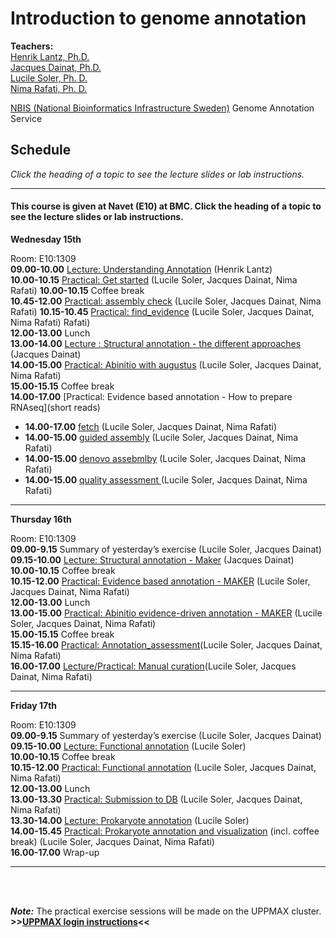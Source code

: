 # Introduction to genome annotation

**Teachers:**  
[Henrik Lantz, Ph.D.](https://nbis.se/about/staff/henrik-lantz/)  
[Jacques Dainat, Ph.D.](http://nbis.se/about/staff/jacques-dainat/)  
[Lucile Soler, Ph. D.](http://nbis.se/about/staff/lucile-soler/)  
[Nima Rafati, Ph. D.]()  

[NBIS (National Bioinformatics Infrastructure Sweden)](https://nbis.se)
Genome Annotation Service   
  

## Schedule

*Click the heading of a topic to see the lecture slides or lab instructions.*

<hr>

#### This course is given at Navet (E10) at BMC. Click the heading of a topic to see the lecture slides or lab instructions.

**Wednesday 15th** 

Room: E10:1309  
**09.00-10.00** [Lecture: Understanding Annotation](lectures/) (Henrik Lantz)  
**10.00-10.15** [Practical: Get started](labs/get_started) (Lucile Soler, Jacques Dainat, Nima Rafati)
**10.00-10.15** Coffee break  
**10.45-12.00** [Practical: assembly check](labs/assembly_check) (Lucile Soler, Jacques Dainat, Nima Rafati)
**10.15-10.45** [Practical: find_evidence](labs/find_all_evidence) (Lucile Soler, Jacques Dainat, Nima Rafati)
Rafati)  
**12.00-13.00** Lunch  
**13.00-14.00** [Lecture : Structural annotation - the different approaches](lectures/)  (Jacques Dainat)  
**14.00-15.00** [Practical: Abinitio with augustus](labs/augustus) (Lucile Soler, Jacques Dainat, Nima Rafati)  
**15.00-15.15** Coffee break  
**14.00-17.00** [Practical: Evidence based annotation - How to prepare RNAseq](short reads)  
   *   **14.00-17.00** [fetch](labs/rnaseq_fetch) (Lucile Soler, Jacques Dainat, Nima Rafati)  
   *   **14.00-15.00** [guided assembly](labs/rnaseq_guided_assembly) (Lucile Soler, Jacques Dainat, Nima Rafati)  
   *   **14.00-15.00** [denovo assebmlby](labs/rnaseq_denovo_assembly) (Lucile Soler, Jacques Dainat, Nima Rafati)  
   *   **14.00-15.00** [quality assessment ](labs/rnaseq_assembly_assessment) (Lucile Soler, Jacques Dainat, Nima Rafati)  
<hr>

**Thursday 16th**  

Room: E10:1309  
**09.00-9.15** Summary of yesterday’s exercise (Lucile Soler, Jacques Dainat)  
**09.15-10.00** [Lecture: Structural annotation - Maker](slides/) (Jacques Dainat)  
**10.00-10.15** Coffee break  
**10.15-12.00** [Practical: Evidence based annotation - MAKER](labs/maker_umbrella) (Lucile Soler, Jacques Dainat, Nima Rafati)  
**12.00-13.00** Lunch   
**13.00-15.00** [Practical: Abinitio evidence-driven annotation - MAKER](labs/maker_umbrella) (Lucile Soler, Jacques Dainat, Nima Rafati)  
**15.00-15.15** Coffee break  
**15.15-16.00** [Practical: Annotation_assessment](labs/annotation_assessment)(Lucile Soler, Jacques Dainat, Nima Rafati)  
**16.00-17.00** [Lecture/Practical: Manual curation](labs/manual_curation)(Lucile Soler, Jacques Dainat, Nima Rafati)  

<hr>

**Friday 17th**  

Room: E10:1309  
**09.00-9.15** Summary of yesterday’s exercise (Lucile Soler, Jacques Dainat)  
**09.15-10.00** [Lecture: Functional annotation](slides/) (Lucile Soler)  
**10.00-10.15** Coffee break  
**10.15-12.00** [Practical: Functional annotation](labs/functional_annotation) (Lucile Soler, Jacques Dainat, Nima Rafati)   
**12.00-13.00** Lunch  
**13.00-13.30** [Practical: Submission to DB](labs/submission) (Lucile Soler, Jacques Dainat, Nima Rafati)  
**13.30-14.00** [Lecture: Prokaryote annotation](slides/) (Lucile Soler)  
**14.00-15.45** [Practical: Prokaryote annotation and visualization](labs/prokaryote_annotation) (incl. coffee break) (Lucile Soler, Jacques Dainat, Nima Rafati)  
**16.00-17.00** Wrap-up  

<hr>

<br/>
<br/>

***Note:***
The practical exercise sessions will be made on the UPPMAX cluster. **>>[UPPMAX login instructions](uppmax_login)<<**

